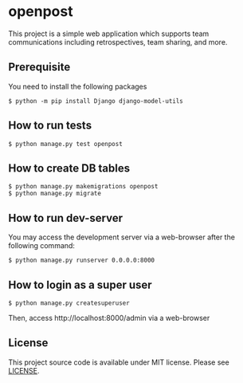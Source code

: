 # openpost

This project is a simple web application which supports team communications including retrospectives, team sharing, and more.

## Prerequisite

You need to install the following packages

    $ python -m pip install Django django-model-utils

## How to run tests

    $ python manage.py test openpost

## How to create DB tables

    $ python manage.py makemigrations openpost
    $ python manage.py migrate

## How to run dev-server

You may access the development server via a web-browser after the following command:

    $ python manage.py runserver 0.0.0.0:8000

## How to login as a super user

    $ python manage.py createsuperuser

Then, access http://localhost:8000/admin via a web-browser

## License

This project source code is available under MIT license. Please see [LICENSE](LICENSE).

